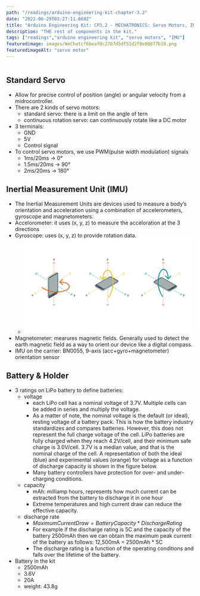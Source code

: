```yaml
---
path: "/readings/arduino-engineering-kit-chapter-3.2"
date: "2022-06-29T03:27:11.669Z"
title: "Arduino Engineering Kit: CP3.2 - MECHATRONICS: Servo Motors, IMU, Battery"
description: "THE rest of components in the kit."
tags: ["readings","arduino engineering kit", "servo motors", "IMU"]
featuredimage: images/WeChatcf6beaf0c27b7d5df51d2f8e00077b10.png
featuredimageAlt: "servo motor"
---
```


```toc
```

## Standard Servo
* Allow for precise control of position (angle) or angular velocity from a midrocontroller.
* There are 2 kinds of servo motors:
    * standard servo: there is a limit on the angle of tern
    * continuous rotation servo: can continuously rotate like a DC motor
* 3 terminals:
    * GND
    * 5V
    * Control signal
* To control servo motors, we use PWM(pulse width modulation) signals
    * 1ms/20ms -> 0°
    * 1.5ms/20ms -> 90°
    * 2ms/20ms -> 180°

## Inertial Measurement Unit (IMU)
* The Inertial Measurement Units are devices used to measure a body’s orientation and acceleration using a combination of accelerometers, gyroscope and magnetometers.
* Accelorometer: it uses (x, y, z) to measure the acceloration at the 3 directions
* Gyroscope: uses (x, y, z) to provide rotation data. 
    * ![gyroscope direction](images/WeChat4c1e00b008b7fc222bf96c5d4ab4319e.png)
* Magnetometer: mearures magnetic fields. Generally used to detect the earth magnetic field as a way to orient our device like a digital compass.
* IMU on the carrier: BN0055, 9-axis (acc+gyro+magnetometer) orientation sensor

## Battery & Holder
* 3 ratings on LiPo battery to define batteries:
    * voltage
        * each LiPo cell has a nominal voltage of 3.7V. Multiple cells can be added in series and multiply the voltage.
        * As a matter of note, the nominal voltage is the default (or ideal), resting voltage of a battery pack. This is how the battery industry standardizes and compares batteries. However, this does not represent the full charge voltage of the cell. LiPo batteries are fully charged when they reach 4.2V/cell, and their minimum safe charge is 3.0V/cell. 3.7V is a median value, and that is the nominal charge of the cell. A representation of both the ideal (blue) and experimental values (orange) for voltage as a function of discharge capacity is shown in the figure below.
        * Many battery controllers have protection for over- and under-charging conditions.
    * capacity
        * mAh: milliamp hours, represents how much current can be extracted from the battery to discharge it in one hour
        * Extreme temperatures and high current draw can reduce the effective capacity.
    * discharge rate
        * $MaximumCurrentDraw = BatteryCapacity * DischargeRating$
        * For example if the discharge rating is 5C and the capacity of the battery 2500mAh then we can obtain the maximum peak current of the battery as follows: 12,500mA = 2500mAh * 5C
        * The discharge rating is a function of the operating conditions and falls over the lifetime of the battery.
* Battery in the kit
    * 2500mAh
    * 3.6V
    * 20A
    * weight: 43.8g